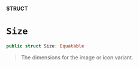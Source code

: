 **STRUCT**

# `Size`

```swift
public struct Size: Equatable
```

> The dimensions for the image or icon variant.
